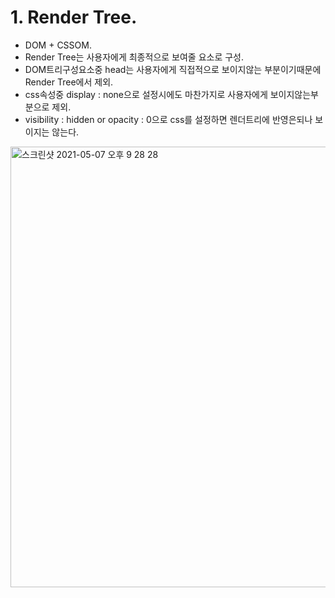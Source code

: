 # 1. Render Tree.
- DOM + CSSOM.
- Render Tree는 사용자에게 최종적으로 보여줄 요소로 구성.
- DOM트리구성요소중 head는 사용자에게 직접적으로 보이지않는 부분이기때문에 Render Tree에서 제외.
- css속성중 display : none으로 설정시에도 마찬가지로 사용자에게 보이지않는부분으로 제외.
- visibility : hidden or opacity : 0으로 css를 설정하면 렌더트리에 반영은되나 보이지는 않는다. 
<img width="705" alt="스크린샷 2021-05-07 오후 9 28 28" src="https://user-images.githubusercontent.com/58588011/117449639-2c0fc000-af7b-11eb-9bbe-b25652d11a30.png">
